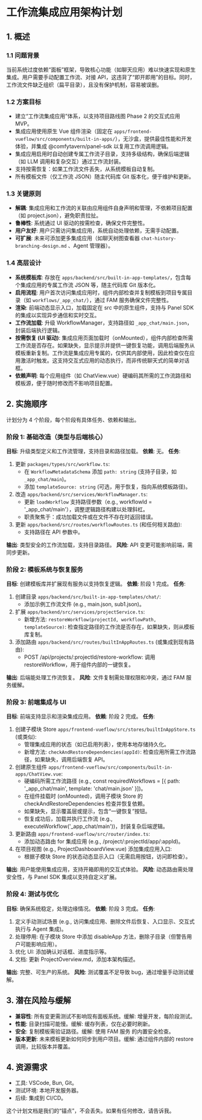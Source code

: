 # 工作流集成应用架构计划

## 1. 概述

### 1.1 问题背景

当前系统过度依赖“面板”框架，导致核心功能（如聊天应用）难以快速实现和原生集成。用户需要手动配置工作流、对接 API，这违背了“即开即用”的目标。同时，工作流文件缺乏组织（扁平目录），且没有保护机制，容易被误删。

### 1.2 方案目标

- 建立“工作流集成应用”体系，以支持项目路线图 Phase 2 的交互式应用 MVP。
- 集成应用使用原生 Vue 组件渲染（固定在 `apps/frontend-vueflow/src/components/built-in-apps/`），无沙盒，提供最佳性能和开发体验，并集成 @comfytavern/panel-sdk 以复用工作流调用逻辑。
- 集成应用启用时自动创建专属工作流子目录，支持多级结构，确保后端逻辑（如 LLM 调用和复杂交互）通过工作流封装。
- 支持按需恢复：如果工作流文件丢失，从系统模板自动复制。
- 所有模板文件（仅工作流 JSON）随主代码库 Git 版本化，便于维护和更新。

### 1.3 关键原则

- **解耦**: 集成应用和工作流的关联由应用组件自身声明和管理，不依赖项目配置（如 project.json），避免职责拉扯。
- **鲁棒性**: 系统通过 UI 驱动的按需检查，确保文件完整性。
- **用户友好**: 用户只需访问集成应用，系统自动处理依赖，无需手动配置。
- **可扩展**: 未来可添加更多集成应用（如聊天树图查看器 `chat-history-branching-design.md` 、Agent 管理器）。

### 1.4 高层设计

- **系统模板库**: 存放在 `apps/backend/src/built-in-app-templates/`，包含每个集成应用的专属工作流 JSON 等，随主代码库 Git 版本化。
- **启用流程**: 用户首次访问集成应用时，组件内部检查并复制模板到项目专属目录（如 `workflows/_app_chat/`），通过 FAM 服务确保文件完整性。
- **渲染**: 前端动态显示入口，加载固定在 src 中的原生组件，支持与 Panel SDK 的集成以实现异步通信和实时交互。
- **工作流加载**: 升级 WorkflowManager，支持路径如 `_app_chat/main.json`，封装后端执行逻辑。
- **按需恢复 (UI 驱动)**: 集成应用页面加载时（onMounted），组件内部检查所需工作流是否存在。如果缺失，显示提示并提供一键恢复功能，调用后端服务从模板重新复制。工作流是集成应用专属的，仅供其内部使用，因此检查仅在应用激活时触发。这支持交互式应用的动态执行，而非传统聊天式的简单对话框。
- **依赖声明**: 每个应用组件（如 ChatView.vue）硬编码其所需的工作流路径和模板源，便于随时修改而不影响项目配置。

## 2. 实施顺序

计划分为 4 个阶段，每个阶段有具体任务、依赖和输出。

### 阶段 1: 基础改造（类型与后端核心）

**目标**: 升级类型定义和工作流管理，支持目录和路径加载。
**依赖**: 无。
**任务**:

1. 更新 `packages/types/src/workflow.ts`:
   - 在 `WorkflowMetadataSchema` 添加 `path: string` (支持子目录，如 `_app_chat/main`)。
   - 添加 `templateSource: string` (可选，用于恢复，指向系统模板路径)。
2. 改造 `apps/backend/src/services/WorkflowManager.ts`:
   - 更新 `loadWorkflow` 支持路径参数（e.g., workflowId = '\_app_chat/main'），调整逻辑路径构建以处理斜杠。
   - 职责聚焦于：成功加载文件或在文件不存在时返回错误。
3. 更新 `apps/backend/src/routes/workflowRoutes.ts` (和任何相关路由):
   - 支持路径在 API 参数中。

**输出**: 类型安全的工作流加载，支持目录路径。
**风险**: API 变更可能影响前端，需同步更新。

### 阶段 2: 模板系统与恢复服务

**目标**: 创建模板库并扩展现有服务以支持恢复逻辑。
**依赖**: 阶段 1 完成。
**任务**:

1. 创建目录 `apps/backend/src/built-in-app-templates/chat/`:
   - 添加示例工作流文件 (e.g., main.json, sub1.json)。
2. 扩展 `apps/backend/src/services/projectService.ts`:
   - 新增方法: `restoreWorkflow(projectId, workflowPath, templateSource)`: 检查指定路径的工作流是否存在，如果缺失，则从模板库复制。
3. 添加路由 `apps/backend/src/routes/builtInAppRoutes.ts` (或集成到现有路由):
   - POST /api/projects/:projectId/restore-workflow: 调用 restoreWorkflow，用于组件内部的一键恢复。

**输出**: 后端能处理工作流恢复。
**风险**: 文件复制需处理权限和冲突，通过 FAM 服务缓解。

### 阶段 3: 前端集成与 UI

**目标**: 前端支持显示和渲染集成应用。
**依赖**: 阶段 2 完成。
**任务**:

1. 创建子模块 Store `apps/frontend-vueflow/src/stores/builtInAppStore.ts` (或类似):
   - 管理集成应用的状态（如已启用列表），使用本地存储持久化。
   - 新增方法: `checkAndRestoreDependencies(appId)`: 检查应用所需工作流路径，如果缺失，调用后端恢复 API。
2. 创建原生组件 `apps/frontend-vueflow/src/components/built-in-apps/ChatView.vue`:
   - 硬编码所需工作流路径 (e.g., const requiredWorkflows = [{ path: '_app_chat/main', template: 'chat/main.json' }])。
   - 在组件挂载时 (onMounted)，调用子模块 Store 的 checkAndRestoreDependencies 检查并恢复依赖。
   - 如果缺失，显示覆盖层或提示，包含“一键恢复”按钮。
   - 恢复成功后，加载并执行工作流 (e.g., executeWorkflow('\_app_chat/main'))，封装复杂后端逻辑。
3. 更新路由 `apps/frontend-vueflow/src/router/index.ts`:
   - 添加动态路由 for 集成应用 (e.g., /project/:projectId/app/:appId)。
4. 在项目视图 (e.g., ProjectDashboardView.vue) 添加集成应用入口:
   - 根据子模块 Store 的状态动态显示入口（无需启用按钮，访问即检查）。

**输出**: 用户能使用集成应用，支持开箱即用的交互式体验。
**风险**: 动态路由需处理安全性，与 Panel SDK 集成以支持自定义扩展。

### 阶段 4: 测试与优化

**目标**: 确保系统稳定，处理边缘情况。
**依赖**: 阶段 3 完成。
**任务**:

1. 定义手动测试场景 (e.g., 访问集成应用、删除文件后恢复、入口显示、交互式执行与 Agent 集成)。
2. 处理停用: 在子模块 Store 中添加 disableApp 方法，删除子目录（但警告用户可能影响应用）。
3. 优化 UI: 添加确认对话框、进度指示等。
4. 文档: 更新 ProjectOverview.md，添加本架构描述。

**输出**: 完整、可生产的系统。
**风险**: 测试覆盖不足导致 bug，通过增量手动测试缓解。

## 3. 潜在风险与缓解

- **兼容性**: 所有变更需测试不影响现有面板系统。缓解: 增量开发，每阶段测试。
- **性能**: 目录扫描可能慢。缓解: 缓存列表，仅在必要时刷新。
- **安全**: 复制模板需验证路径。缓解: 使用 FAM 服务 的内置安全检查。
- **版本更新**: 未来模板更新如何同步到用户项目。缓解: 通过组件内部的 restore 调用，比较版本并覆盖。

## 4. 资源需求

- 工具: VSCode, Bun, Git。
- 测试环境: 本地开发服务器。
- 后续: 集成到 CI/CD。

这个计划文档是我们的“锚点”，不会丢失。如果有任何修改，请告诉我。
